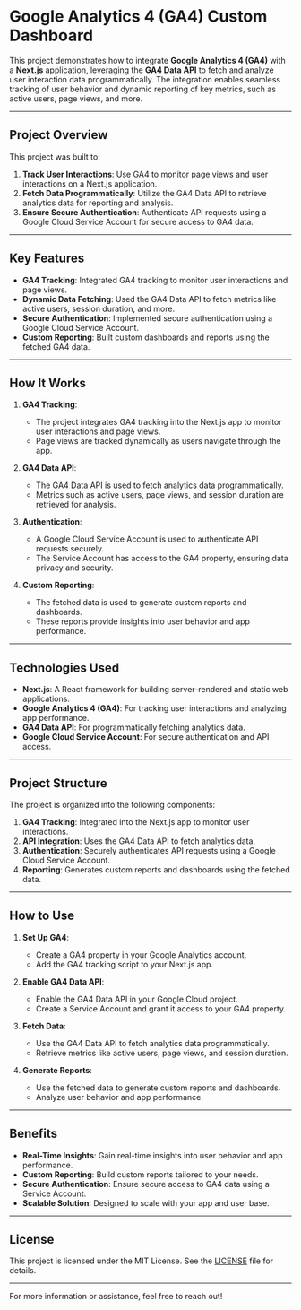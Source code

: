 # Google Analytics 4 (GA4) Custom Dashboard

This project demonstrates how to integrate **Google Analytics 4 (GA4)** with a **Next.js** application, leveraging the **GA4 Data API** to fetch and analyze user interaction data programmatically. The integration enables seamless tracking of user behavior and dynamic reporting of key metrics, such as active users, page views, and more.

---

## **Project Overview**
This project was built to:
1. **Track User Interactions**: Use GA4 to monitor page views and user interactions on a Next.js application.
2. **Fetch Data Programmatically**: Utilize the GA4 Data API to retrieve analytics data for reporting and analysis.
3. **Ensure Secure Authentication**: Authenticate API requests using a Google Cloud Service Account for secure access to GA4 data.

---

## **Key Features**
- **GA4 Tracking**: Integrated GA4 tracking to monitor user interactions and page views.
- **Dynamic Data Fetching**: Used the GA4 Data API to fetch metrics like active users, session duration, and more.
- **Secure Authentication**: Implemented secure authentication using a Google Cloud Service Account.
- **Custom Reporting**: Built custom dashboards and reports using the fetched GA4 data.

---

## **How It Works**
1. **GA4 Tracking**:
   - The project integrates GA4 tracking into the Next.js app to monitor user interactions and page views.
   - Page views are tracked dynamically as users navigate through the app.

2. **GA4 Data API**:
   - The GA4 Data API is used to fetch analytics data programmatically.
   - Metrics such as active users, page views, and session duration are retrieved for analysis.

3. **Authentication**:
   - A Google Cloud Service Account is used to authenticate API requests securely.
   - The Service Account has access to the GA4 property, ensuring data privacy and security.

4. **Custom Reporting**:
   - The fetched data is used to generate custom reports and dashboards.
   - These reports provide insights into user behavior and app performance.

---

## **Technologies Used**
- **Next.js**: A React framework for building server-rendered and static web applications.
- **Google Analytics 4 (GA4)**: For tracking user interactions and analyzing app performance.
- **GA4 Data API**: For programmatically fetching analytics data.
- **Google Cloud Service Account**: For secure authentication and API access.

---

## **Project Structure**
The project is organized into the following components:
1. **GA4 Tracking**: Integrated into the Next.js app to monitor user interactions.
2. **API Integration**: Uses the GA4 Data API to fetch analytics data.
3. **Authentication**: Securely authenticates API requests using a Google Cloud Service Account.
4. **Reporting**: Generates custom reports and dashboards using the fetched data.

---

## **How to Use**
1. **Set Up GA4**:
   - Create a GA4 property in your Google Analytics account.
   - Add the GA4 tracking script to your Next.js app.

2. **Enable GA4 Data API**:
   - Enable the GA4 Data API in your Google Cloud project.
   - Create a Service Account and grant it access to your GA4 property.

3. **Fetch Data**:
   - Use the GA4 Data API to fetch analytics data programmatically.
   - Retrieve metrics like active users, page views, and session duration.

4. **Generate Reports**:
   - Use the fetched data to generate custom reports and dashboards.
   - Analyze user behavior and app performance.

---

## **Benefits**
- **Real-Time Insights**: Gain real-time insights into user behavior and app performance.
- **Custom Reporting**: Build custom reports tailored to your needs.
- **Secure Authentication**: Ensure secure access to GA4 data using a Service Account.
- **Scalable Solution**: Designed to scale with your app and user base.

---

## **License**
This project is licensed under the MIT License. See the [LICENSE](LICENSE) file for details.

---

For more information or assistance, feel free to reach out!